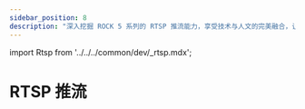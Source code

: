 ```yaml
---
sidebar_position: 8
description: "深入挖掘 ROCK 5 系列的 RTSP 推流能力，享受技术与人文的完美融合，让高清视频流如诗般流畅"
---
```


import Rtsp from '../../../common/dev/\_rtsp.mdx';

# RTSP 推流

<Rtsp />
